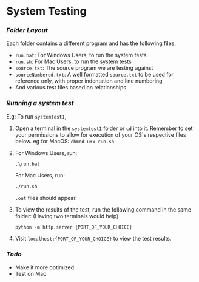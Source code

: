 # System Testing

### *Folder Layout*

Each folder contains a different program and has the following files:

- `run.bat`: For Windows Users, to run the system tests
- `run.sh`: For Mac Users, to run the system tests
- `source.txt`: The source program we are testing against
- `sourceNumbered.txt`: A well formatted `source.txt` to be used for reference only, 
with proper indentation and line numbering 
- And various test files based on relationships

### *Running a system test*

E.g: To run `systemtest1`,

1. Open a terminal in the `systemtest1` folder or `cd` into it. Remember to set your permissions to allow for execution of your OS's respective files below. eg for MacOS: `chmod u+x run.sh`
2. For Windows Users, run: 

    `.\run.bat`

    For Mac Users, run:
    
    `./run.sh`

    `.out` files should appear.

3. To view the results of the test, run the following command in the same folder:
(Having two terminals would help)
    
    `python -m http.server {PORT_OF_YOUR_CHOICE}`

4. Visit `localhost:{PORT_OF_YOUR_CHOICE}` to view the test results.

### *Todo*
- Make it more optimized
- Test on Mac
